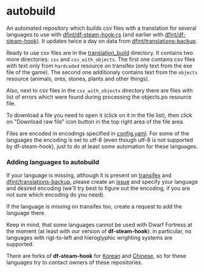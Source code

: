 # autobuild

An automated repository which builds csv files with a translation for several languages to use with [dfint/df-steam-hook-rs](https://github.com/dfint/df-steam-hook-rs) (and earlier with [dfint/df-steam-hook](https://github.com/dfint/df-steam-hook)). It updates twice a day on data from [dfint/translations-backup](https://github.com/dfint/translations-backup).

Ready to use csv files are in the [translation_build](https://github.com/dfint/autobuild/tree/main/translation_build) directory.
It contains two more directories: `csv` and `csv_with_objects`. The first one contains csv files with text only from `hardcoded` resource on transifex (only text from the exe file of the game). The second one additionaly contains text from the `objects` resource (animals, ores, stones, plants and other things).

Also, next to csv files in the `csv_with_objects` directory there are files with list of errors which were found during processing the objects.po resource file.

To download a file you need to open it (click on it in the file list), then click on "Download raw file" icon button in the top right area of the file area.

Files are encoded in encodings specified in [config.yaml](config.yaml). For some of the languages the encoding is set to utf-8 (even though utf-8 is not supported by df-steam-hook), just to do at least some automation for these languages.

### Adding languages to autobuild

If your language is missing, although it is present on [transifex](https://app.transifex.com/dwarf-fortress-translation/dwarf-fortress-steam/dashboard/) and [dfint/translations-backup](https://github.com/dfint/translations-backup), please create an [issue](https://github.com/dfint/autobuild/issues) and specify your language and desired encoding (we'll try best to figure out the encoding, if you are not sure which encoding do you need).

If the language is missing on transifex too, create a request to add the language there.

Keep in mind, that some languages cannot be used with Dwarf Fortress at the moment (at least with our version of **df-steam-hook**): in particular, no languages with rigt-to-left and hieroglyphic wrighting systems are supported.

There are forks of **df-steam-hook** for [Korean](https://github.com/Kheeman/df-steam-hook) and [Chinese](https://github.com/trotsky1997/df-steam-hook), so for these languages try to contact owners of these repositories.
